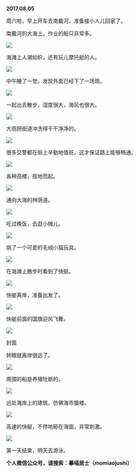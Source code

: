 
          
            
**2017.08.05**

周六啦，早上开车去南戴河，准备接小人儿回家了。

南戴河的大海上，作业的船只非常多。




![](img/51001-49ccffd770173ec9.jpg)




海滩上人潮如织，还有玩儿摩托艇的人。




![](img/51001-5abf349b1f054544.jpg)




中午睡了一觉，发现外面已经下了一场雨。




![](img/51001-a1299f0d06a02f64.jpg)




一起出去散步，湿度很大，海风也很大。




![](img/51001-f1ade8b93f33c4e4.jpg)




大雨把街道冲洗得干干净净的。




![](img/51001-e5453a30530d92b0.jpg)




很多交警都在街上辛勤地值班，这才保证路上能够畅通。




![](img/51001-fa2b3751f92e8cd3.jpg)




各种高楼，拔地而起。




![](img/51001-1877af4e37977dd7.jpg)




通向大海的林荫道。




![](img/51001-ad70f7e819b9c824.jpg)




吃过晚饭，去逛小摊儿。




![](img/51001-21e760cc1255bd67.jpg)




挑了一个可爱的毛绒小猫玩具。




![](img/51001-dcf1a94924a7bf82.jpg)




在海滩上散步时看到了快艇。




![](img/51001-7bdd918b67bee076.jpg)




快艇离岸，准备出发了。




![](img/51001-1b1d7a22cf3fed22.jpg)




快艇前面的国旗迎风飞舞。




![](img/51001-3be1c3d332fc596b.jpg)

封面


转眼就离岸很远了。




![](img/51001-e9de5dbdb8b9a1a7.jpg)




周围的船是养殖牡蛎的。




![](img/51001-bca7d5f35c34089c.jpg)




远处海岸上的建筑，仿佛海市蜃楼。




![](img/51001-5e59be308b613564.jpg)




高速的快艇，不停地砸在海面，非常刺激。




![](img/51001-91dec54c427c8eaa.jpg)




第一天结束，明天去游泳。


**个人微信公众号，请搜索：摹喵居士（momiaojushi）**

          
        